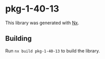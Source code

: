 # pkg-1-40-13

This library was generated with [Nx](https://nx.dev).

## Building

Run `nx build pkg-1-40-13` to build the library.
